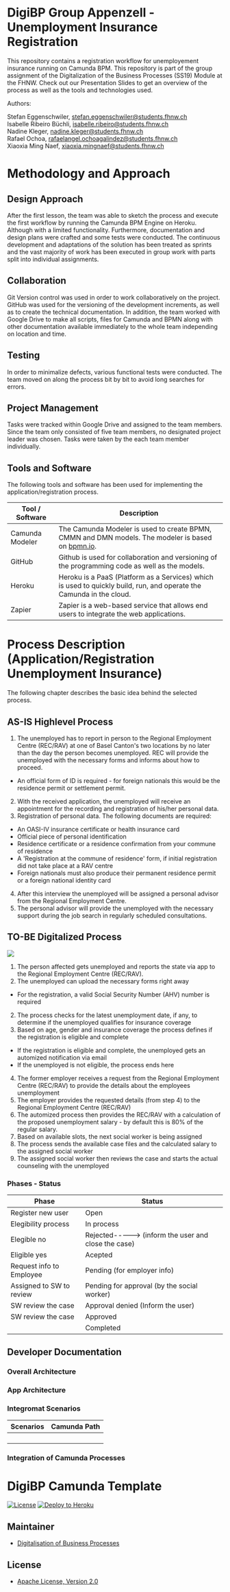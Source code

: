 # DigiBP Group Appenzell - Unemployment Insurance Registration

This repository contains a registration workflow for unemployement insurance running on Camunda BPM. This repository is part of the group assignment of the Digitalization of the Business Processes (SS19) Module at the FHNW. Check out our Presentation Slides to get an overview of the process as well as the tools and technologies used.

Authors:

Stefan Eggenschwiler, stefan.eggenschwiler@students.fhnw.ch <br>
Isabelle Ribeiro Büchli, isabelle.ribeiro@students.fhnw.ch <br>
Nadine Kleger, nadine.kleger@students.fhnw.ch <br>
Rafael Ochoa, rafaelangel.ochoagalindez@students.fhnw.ch <br>
Xiaoxia Ming Naef, xiaoxia.mingnaef@students.fhnw.ch <br>

# Methodology and Approach
## Design Approach
After the first lesson, the team was able to sketch the process and execute the first workflow by running the Camunda BPM Engine on Heroku. Although with a limited functionality. Furthermore, documentation and design plans were crafted and some tests were conducted. The continuous development and adaptations of the solution has been treated as sprints and the vast majority of work has been executed in group work with parts split into individual assignments.

## Collaboration
Git Version control was used in order to work collaboratively on the project. GitHub was used for the versioning of the development increments, as well as to create the technical documentation.
In addition, the team worked with Google Drive to make all scripts, files for Camunda and BPMN along with other documentation available immediately to the whole team independing on location and time. 

## Testing
In order to minimalize defects, various functional tests were conducted. The team moved on along the process bit by bit to avoid long searches for errors. 

## Project Management
Tasks were tracked within Google Drive and assigned to the team members. Since the team only consisted of five team members, no designated project leader was chosen. Tasks were taken by the each team member individually.

## Tools and Software
The following tools and software has been used for implementing the application/registration process.

| Tool / Software  | Description |
| ---------------- | ------------------ |
| Camunda Modeler  | The Camunda Modeler is used to create BPMN, CMMN and DMN models. The modeler is based on [bpmn.io](http://bpmn.io/).  |
| GitHub| Github is used for collaboration and versioning of the programming code as well as the models. |
|Heroku|Heroku is a PaaS (Platform as a Services) which is used to quickly build, run, and operate the Camunda in the cloud. |
|Zapier|Zapier is a web-based service that allows end users to integrate the web applications.

# Process Description (Application/Registration Unemployment Insurance)
The following chapter describes the basic idea behind the selected process. 

## AS-IS Highlevel Process
1. The unemployed has to report in person to the Regional Employment Centre (REC/RAV) at one of Basel Canton's two locations by no later than the day the person becomes unemployed. REC will provide the unemployed with the necessary forms and informs about how to proceed. 
* An official form of ID is required - for foreign nationals this would be the residence permit or settlement permit. <br>
2. With the received application, the unemployed will receive an appointment for the recording and registration of his/her personal data. <br>
3. Registration of personal data. The following documents are required: 
* An OASI-IV insurance certificate or health insurance card <br>
* Official piece of personal identification <br>
* Residence certificate or a residence confirmation from your commune of residence <br>
* A 'Registration at the commune of residence' form, if initial registration did not take place at a RAV centre <br>
* Foreign nationals must also produce their permanent residence permit or a foreign national identity card <br>
4. After this interview the unemployed will be assigned a personal advisor from the Regional Employment Centre. <br>
5. The personal advisor will provide the unemployed with the necessary support during the job search in regularly scheduled consultations.

## TO-BE Digitalized Process
![](https://github.com/DigiBP/digibp-appenzell/blob/master/ProcessTOBE.PNG)

1. The person affected gets unemployed and reports the state via app to the Regional Employment Centre (REC/RAV).
2. The unemployed can upload the necessary forms right away
* For the registration, a valid Social Security Number (AHV) number is required 
2. The process checks for the latest unemployment date, if any, to determine if the unemployed qualifies for insurance coverage
3. Based on age, gender and insurance coverage the process defines if the registration is eligible and complete
* If the registration is eligible and complete, the unemployed gets an automized notification via email
* If the unemployed is not eligible, the process ends here
4. The former employer receives a request from the Regional Employment Centre (REC/RAV) to provide the details about the employees unemployment
5. The employer provides the requested details (from step 4) to the Regional Employment Centre (REC/RAV)
6. The automized process then provides the REC/RAV with a calculation of the proposed unemployment salary - by default this is 80% of the regular salary.
7. Based on available slots, the next social worker is being assigned
8. The process sends the available case files and the calculated salary to the assigned social worker
9. The assigned social worker then reviews the case and starts the actual counseling with the unemployed

### Phases - Status

| Phase  | Status |
| ---------------- | ------------------ |
| Register new user  | Open  |
| Elegibility process  | In process  |
| Elegible no  | Rejected-----> (inform the user and close the case)  |
| Eligible yes  | Acepted  |
| Request info to Employee  | Pending (for employer info)  |
| Assigned to SW to review  | Pending for approval (by the social worker)  |
| SW review the case  | Approval denied (Inform the user)  |
| SW review the case  | Approved  |
|   | Completed  |
                                                  

## Developer Documentation

### Overall Architecture

### App Architecture

### Integromat Scenarios

| Scenarios  | Camunda Path |
| ---------------- | ------------------ |
|  |  |
|  |  |
|  |  |
|  |  |

### Integration of Camunda Processes




# DigiBP Camunda Template

[![License](http://img.shields.io/:license-apache-blue.svg)](http://www.apache.org/licenses/LICENSE-2.0.html)
[![Deploy to Heroku](https://img.shields.io/badge/deploy%20to-Heroku-6762a6.svg?longCache=true)](https://heroku.com/deploy)

## Maintainer
- [Digitalisation of Business Processes](https://github.com/digibp)

## License

- [Apache License, Version 2.0](https://github.com/DigiBP/digibp-archetype-camunda-boot/blob/master/LICENSE)
